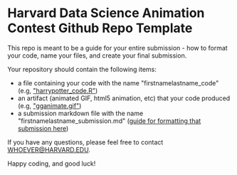 # Harvard Data Science Animation Contest Github Repo Template

This repo is meant to be a guide for your entire submission - how to format your code, name your files, and create your final submission. 

Your repository should contain the following items:
- a file containing your code with the name "firstnamelastname_code" (e.g, ["harrypotter_code.R"](harrypotter_code.R))
- an artifact (animated GIF, html5 animation, etc) that your code produced (e.g, ["gganimate.gif"](gganimate.gif))
- a submission markdown file with the name "firstnamelastname_submission.md" ([guide for formatting that submission here](SubmissionTemplate.md))

If you have any questions, please feel free to contact WHOEVER@HARVARD.EDU.

Happy coding, and good luck!
